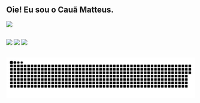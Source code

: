 ## Oie! Eu sou o Cauã Matteus.

<div>
  <img height="180em" src="https://github-readme-stats.vercel.app/api?username=cmatteus&theme=shadow_green&show_icons=true"/>
</div>

##

<div>
  <a href="https://api.whatsapp.com/send/?phone=5531997508860&text&type=phone_number&app_absent=0" target="_blank"><img src="https://img.shields.io/badge/WhatsApp-25D366?style=for-the-badge&logo=whatsapp&logoColor=white"></a>
  <a href="https://www.instagram.com/cauamatteus/" target="_blank"><img src="https://img.shields.io/badge/Instagram-E4405F?style=for-the-badge&logo=instagram&logoColor=white"></a>
  <a href="https://www.linkedin.com/in/cau%C3%A3-matteus-vieira-pereira-145837221/" target="_blank"><img src="https://img.shields.io/badge/LinkedIn-0077B5?style=for-the-badge&logo=linkedin&logoColor=white"></a>
</div>

##

<picture>
  <source media="(prefers-color-scheme: dark)" srcset="https://raw.githubusercontent.com/cmatteus/cmatteus/output/github-contribution-grid-snake-dark.svg">
  <source media="(prefers-color-scheme: light)" srcset="https://raw.githubusercontent.com/cmatteus/cmatteus/output/github-contribution-grid-snake.svg">
  <img alt="github contribution grid snake animation" src="https://raw.githubusercontent.com/cmatteus/cmatteus/output/github-contribution-grid-snake.svg">
</picture>
